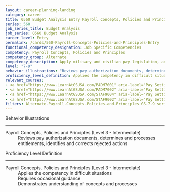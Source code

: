 ```yaml
---
layout: career-planning-landing
category: career
title: 0560 Budget Analysis Entry Payroll Concepts, Policies and Principles
series: 560
job_series_title: Budget Analysis
job_series: 0560 Budget Analysis
career_level: Entry
permalink: /cards/560-Payroll-Concepts-Policies-and-Principles-Entry
functional_competency_designation: Job Specific Competencies
competency: Payroll Concepts, Policies and Principles
competency_group: Alternate
competency_description: Apply military and civilian pay legislation, administrative and regulatory requirements, laws and policies governing military and civilian pay activities and processes
level: "7-9"
behavior_illustrations: "Reviews pay authorization documents, determines and processes entitlements, identifies and corrects rejected actions"
proficiency_level_definition: Applies the competency in difficult situations ? Requires occasional guidance ? Demonstrates understanding of concepts and processes
relevant_courses: 
- <a href="https://www.LearnAtGSUSA.com/PADM7001" aria-label="Pay Setting for FWS Positions (PADM7001) - https://www.LearnAtGSUSA.com/PADM7001">Pay Setting for FWS Positions (PADM7001)</a>, Graduate School USA (GSUSA)
- <a href="https://www.LearnAtGSUSA.com/PADM7002" aria-label="Pay Setting for GS Positions (PADM7002) - https://www.LearnAtGSUSA.com/PADM7002">Pay Setting for GS Positions (PADM7002)</a>, Graduate School USA (GSUSA)
- <a href="https://www.LearnAtGSUSA.com/STAF9004" aria-label="Pay Setting&#58; Federal Wage System (STAF9004) - https://www.LearnAtGSUSA.com/STAF9004">Pay Setting&#58; Federal Wage System (STAF9004)</a>, Graduate School USA (GSUSA)
- <a href="https://www.LearnAtGSUSA.com/STAF9002" aria-label="Pay Setting&#58; General Schedule (STAF9002) - https://www.LearnAtGSUSA.com/STAF9002">Pay Setting&#58; General Schedule (STAF9002)</a>, Graduate School USA (GSUSA)
filters: Alternate-Payroll-Concepts-Policies-and-Principles GS-7-9 series-0560
---
```


<div class="desktop:grid-col-6 margin-y-3">
  <div class="border-top-2 bg-white padding-3 shadow-5 height-full members-hover border-1px button-border border-top-blue radius-lg">
    <p class="text-bold label-color font-size-21">Behavior Illustrations</p>
    <hr class="hr-green"/>
    <dl class="text-base card-content-color"><dt>Payroll Concepts, Policies and Principles (Level 3 - Intermediate)</dt><dd>Reviews pay authorization documents, determines and processes entitlements, identifies and corrects rejected actions</dd></dl>
  </div>
</div>
<div class="desktop:grid-col-6 margin-y-3">
  <div class="border-top-2 bg-white padding-3 shadow-5 height-full members-hover border-1px button-border border-top-blue radius-lg">
    <p class="text-bold label-color font-size-21">Proficiency Level Definition</p>
     <hr class="hr-green"/>
    <dl class="text-base card-content-color"><dt>Payroll Concepts, Policies and Principles (Level 3 - Intermediate)</dt><dd>Applies the competency in difficult situations </dd><dd> Requires occasional guidance </dd><dd> Demonstrates understanding of concepts and processes</dd></dl>
  </div>
</div>